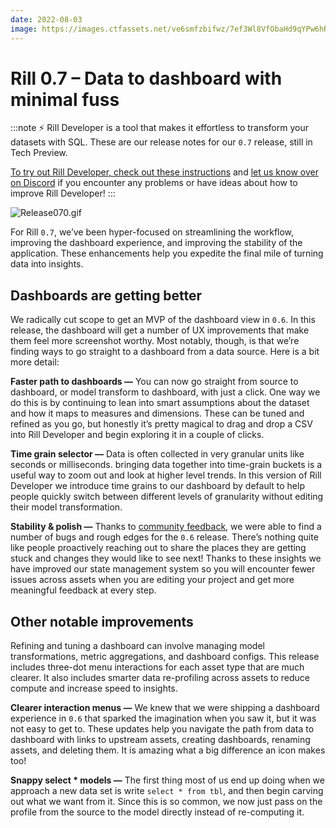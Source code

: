 ```yaml
---
date: 2022-08-03
image: https://images.ctfassets.net/ve6smfzbifwz/7ef3Wl8VfObaHd9qYPw6hR/9b05f55fbd19468eadbc18eea325c532/Release070.jpg
---
```


# Rill 0.7 – Data to dashboard with minimal fuss

:::note
⚡ Rill Developer is a tool that makes it effortless to transform your datasets with SQL. These are our release notes for our `0.7` release, still in Tech Preview.

[To try out Rill Developer, check out these instructions](/home/install) and [let us know over on Discord](https://bit.ly/3bbcSl9) if you encounter any problems or have ideas about how to improve Rill Developer!
:::

![Release070.gif](https://images.ctfassets.net/ve6smfzbifwz/QiBzMCXm0yBGEHagLhUpp/428b600e3b400f79d47655ec6a1b1da0/Release070.gif "736153036")

For Rill `0.7`, we’ve been hyper-focused on streamlining the workflow, improving the dashboard experience, and improving the stability of the application. These enhancements help you expedite the final mile of turning data into insights. 

## Dashboards are getting better

We radically cut scope to get an MVP of the dashboard view in `0.6`. In this release, the dashboard will get a number of UX improvements that make them feel more screenshot worthy. Most notably, though, is that we’re finding ways to go straight to a dashboard from a data source.  Here is a bit more detail:

**Faster path to dashboards —** You can now go straight from source to dashboard, or model transform to dashboard, with just a click. One way we do this is by continuing to lean into smart assumptions about the dataset and how it maps to measures and dimensions. These can be tuned and refined as you go, but honestly it’s pretty magical to drag and drop a CSV into Rill Developer and begin exploring it in a couple of clicks.

**Time grain selector —**  Data is often collected in very granular units like seconds or milliseconds. bringing data together into time-grain buckets is a useful way to zoom out and look at higher level trends.  In this version of Rill Developer we introduce time grains to our dashboard by default to help people quickly switch between different levels of granularity without editing their model transformation.

**Stability & polish —**  Thanks to [community feedback](https://bit.ly/3bbcSl9), we were able to find a number of bugs and rough edges for the `0.6` release. There’s nothing quite like people proactively reaching out to share the places they are getting stuck and changes they would like to see next!  Thanks to these insights we have improved our state management system so you will encounter fewer issues across assets when you are editing your project and get more meaningful feedback at every step.

## Other notable improvements

Refining and tuning a dashboard can involve managing model transformations, metric aggregations, and dashboard configs. This release includes three-dot menu interactions for each asset type that are much clearer.  It also includes smarter data re-profiling across assets to reduce compute and increase speed to insights. 

**Clearer interaction menus —**  We knew that we were shipping a dashboard experience in `0.6` that sparked the imagination when you saw it, but it was not easy to get to. These updates  help you navigate the path from data to dashboard with links to upstream assets, creating dashboards, renaming assets, and deleting them. It is amazing what a big difference an icon makes too!

**Snappy select * models —** The first thing most of us end up doing when we approach a new data set is write `select * from tbl`, and then begin carving out what we want from it. Since this is so common, we now just pass on the profile from the source to the model directly instead of re-computing it.